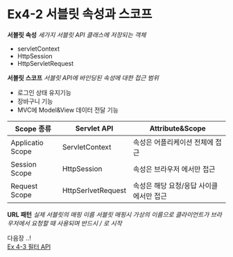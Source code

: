 
#  Ex4-2  서블릿 속성과 스코프

**서블릿 속성**
*세가지 서블릿 API 클래스에 저장되는 객체*
- servletContext
- HttpSession
- HttpServletRequest

**서블릿 스코프**
*서블릿 API에 바인딩된 속성에 대한 접근 범위*
- 로그인 상태 유지기능
- 장바구니 기능
- MVC에 Model&View 데이터 전달 기능

|Scope 종류|Servlet API|Attribute&Scope|
|--|--|--|
|Applicatio Scope|ServletContext|속성은 어플리케이션 전체에 접근|
|Session Scope|HttpSession|속성은 브라우저 에서만 접근|
|Request Scope|HttpSerlvetRequest|속성은 해당 요청/응답 사이클에서만 접근|

**URL 패턴**
*실제 서블릿의 매핑 이름*
*서블릿 매핑시 가상의 이름으로 클라이언트가 브라우저에서 요청할 때 사용되며 반드시 / 로 시작*



다음장 ..!  
[Ex 4-3 필터 API](../ex03)